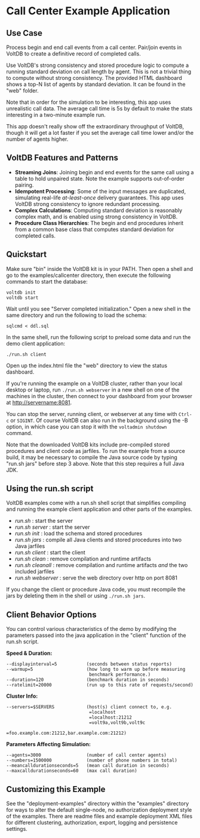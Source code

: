 # Call Center Example Application


Use Case
---------------------------
Process begin and end call events from a call center. Pair/join events in VoltDB to create a definitive record of completed calls.

Use VoltDB's strong consistency and stored procedure logic to compute a running standard deviation on call length by agent. This is not a trivial thing to compute without strong consistency. The provided HTML dashboard shows a top-N list of agents by standard deviation. It can be found in the "web" folder.

Note that in order for the simulation to be interesting, this app uses unrealistic call data. The average call time is 5s by default to make the stats interesting in a two-minute example run.

This app doesn't really show off the extraordinary throughput of VoltDB, though it will get a lot faster if you set the average call time lower and/or the number of agents higher.


VoltDB Features and Patterns
---------------------------

- **Streaming Joins**: Joining begin and end events for the same call using a table to hold unpaired state. Note the example supports out-of-order pairing.
- **Idempotent Processing**: Some of the input messages are duplicated, simulating real-life *at-least-once* delivery guarantees. This app uses VoltDB strong consistency to ignore redundant processing.
- **Complex Calculations**: Computing standard deviation is reasonably complex math, and is enabled using strong consistency in VoltDB.
- **Procedure Class Hierarchies**: The begin and end procedures inherit from a common base class that computes standard deviation for completed calls.

Quickstart
---------------------------
Make sure "bin" inside the VoltDB kit is in your PATH.  Then open a shell and go to the examples/callcenter directory, then execute the following commands to start the database:

    voltdb init
    voltdb start

Wait until you see "Server completed initialization."
Open a new shell in the same directory and run the following to load the schema:

    sqlcmd < ddl.sql

In the same shell, run the following script to preload some data and run the demo client application:

    ./run.sh client

Open up the index.html file the "web" directory to view the status dashboard.

If you're running the example on a VoltDB cluster, rather than your local desktop or laptop, run `./run.sh webserver` in a new shell on one of the machines in the cluster, then connect to your dashboard from your browser at [http://servername:8081](http://servername:8081).

You can stop the server, running client, or webserver at any time with `Ctrl-c` or `SIGINT`.  Of course VoltDB can also run in the background using the -B option, in which case you can stop it with the `voltadmin shutdown` command.

Note that the downloaded VoltDB kits include pre-compiled stored procedures and client code as jarfiles. To run the example from a source build, it may be necessary to compile the Java source code by typing "run.sh jars" before step 3 above. Note that this step requires a full Java JDK.


Using the run.sh script
---------------------------
VoltDB examples come with a run.sh shell script that simplifies compiling and running the example client application and other parts of the examples.
- *run.sh* : start the server
- *run.sh server* : start the server
- *run.sh init* : load the schema and stored procedures
- *run.sh jars* : compile all Java clients and stored procedures into two Java jarfiles
- *run.sh client* : start the client
- *run.sh clean* : remove compilation and runtime artifacts
- *run.sh cleanall* : remove compilation and runtime artifacts *and* the two included jarfiles
- *run.sh webserver* : serve the web directory over http on port 8081

If you change the client or procedure Java code, you must recompile the jars by deleting them in the shell or using `./run.sh jars`.

Client Behavior Options
---------------------------
You can control various characteristics of the demo by modifying the parameters passed into the java application in the "client" function of the run.sh script.

**Speed & Duration:**

    --displayinterval=5           (seconds between status reports)
    --warmup=5                    (how long to warm up before measuring
                                   benchmark performance.)
    --duration=120                (benchmark duration in seconds)
    --ratelimit=20000             (run up to this rate of requests/second)

**Cluster Info:**

    --servers=$SERVERS            (host(s) client connect to, e.g.
                                   =localhost
                                   =localhost:21212
                                   =volt9a,volt9b,volt9c
                                   =foo.example.com:21212,bar.example.com:21212)

**Parameters Affecting Simulation:**

    --agents=3000                 (number of call center agents)
    --numbers=1500000             (number of phone numbers in total)
    --meancalldurationseconds=5   (mean call duration in seconds)
    --maxcalldurationseconds=60   (max call duration)

Customizing this Example
---------------------------
See the "deployment-examples" directory within the "examples" directory for ways to alter the default single-node, no authorization deployment style of the examples. There are readme files and example deployment XML files for different clustering, authorization, export, logging and persistence settings.
